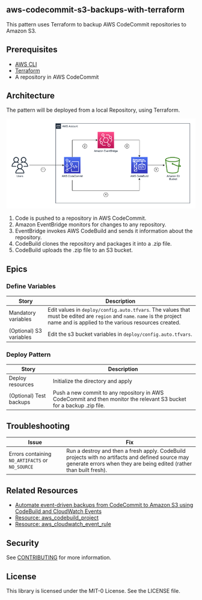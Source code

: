 ## aws-codecommit-s3-backups-with-terraform

This pattern uses Terraform to backup AWS CodeCommit repositories to Amazon S3. 

## Prerequisites

- [AWS CLI](https://docs.aws.amazon.com/cli/latest/userguide/getting-started-install.html)
- [Terraform](https://learn.hashicorp.com/tutorials/terraform/install-cli)
- A repository in AWS CodeCommit

## Architecture
The pattern will be deployed from a local Repository, using Terraform. 

![image info](./img/architecture.png)

1. Code is pushed to a repository in AWS CodeCommit.
2. Amazon EventBridge monitors for changes to any repository.
3. EventBridge invokes AWS CodeBuild and sends it information about the repository. 
4. CodeBuild clones the repository and packages it into a .zip file.
5. CodeBuild uploads the .zip file to an S3 bucket. 

## Epics

### Define Variables

| Story | Description |
|---|---|
| Mandatory variables | Edit values in `deploy/config.auto.tfvars`. The values that must be edited are `region` and `name`. `name` is the project name and is applied to the various resources created. 
| (Optional) S3 variables | Edit the s3 bucket variables in `deploy/config.auto.tfvars`.

### Deploy Pattern

| Story | Description |
|---|---|
| Deploy resources | Initialize the directory and apply |
| (Optional) Test backups | Push a new commit to any repository in AWS CodeCommit and then monitor the relevant S3 bucket for a backup .zip file. |

## Troubleshooting

| Issue | Fix |
|---|---|
| Errors containing `NO_ARTIFACTS` or `NO_SOURCE` | Run a destroy and then a fresh apply. CodeBuild projects with no artifacts and defined source may generate errors when they are being edited (rather than built fresh). |

## Related Resources

- [Automate event-driven backups from CodeCommit to Amazon S3 using CodeBuild and CloudWatch Events](https://docs.aws.amazon.com/prescriptive-guidance/latest/patterns/automate-event-driven-backups-from-codecommit-to-amazon-s3-using-codebuild-and-cloudwatch-events.html)
- [Resource: aws_codebuild_project](https://registry.terraform.io/providers/hashicorp/aws/latest/docs/resources/codebuild_project)
- [Resource: aws_cloudwatch_event_rule](https://registry.terraform.io/providers/hashicorp/aws/latest/docs/resources/cloudwatch_event_rule)

## Security

See [CONTRIBUTING](CONTRIBUTING.md#security-issue-notifications) for more information.

## License

This library is licensed under the MIT-0 License. See the LICENSE file.

